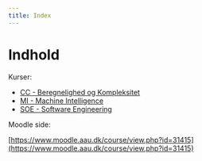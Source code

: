 ```yaml
---
title: Index
---
```


# Indhold

Kurser:

* [CC - Beregnelighed og Kompleksitet](CC/index.md)
* [MI - Machine Intelligence](MI/index.md)
* [SOE - Software Engineering](SOE/index.md)

Moodle side:

[https://www.moodle.aau.dk/course/view.php?id=31415](https://www.moodle.aau.dk/course/view.php?id=31415)

<br>

